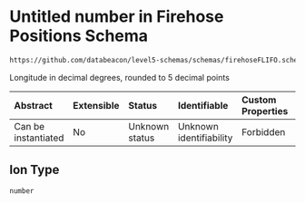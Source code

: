 # Untitled number in Firehose Positions Schema

```txt
https://github.com/databeacon/level5-schemas/schemas/firehoseFLIFO.schema.json#/properties/lon
```

Longitude in decimal degrees, rounded to 5 decimal points

| Abstract            | Extensible | Status         | Identifiable            | Custom Properties | Additional Properties | Access Restrictions | Defined In                                                                                        |
| :------------------ | :--------- | :------------- | :---------------------- | :---------------- | :-------------------- | :------------------ | :------------------------------------------------------------------------------------------------ |
| Can be instantiated | No         | Unknown status | Unknown identifiability | Forbidden         | Allowed               | none                | [firehosePositions.schema.json\*](../../out/firehosePositions.schema.json "open original schema") |

## lon Type

`number`
